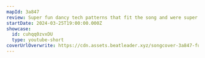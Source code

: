 ```yaml
---
mapId: 3a847
review: Super fun dancy tech patterns that fit the song and were super fun to play.  It has a well done light show that compliments the map really well.  It was a well done collab, both mappers were able to keep the same vibe and feel throughout all the diffs.
startDate: 2024-03-25T19:00:00.000Z
showcase:
  id: cuhqq0zvxDU
  type: youtube-short
coverUrlOverwrite: https://cdn.assets.beatleader.xyz/songcover-3a847-full.webp
---
```

